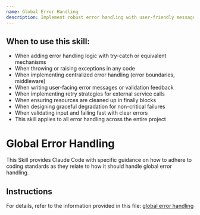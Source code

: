 ```yaml
---
name: Global Error Handling
description: Implement robust error handling with user-friendly messages, specific exception types, centralized error boundaries, and graceful degradation. Use this skill when adding try-catch blocks, throwing exceptions, or handling errors. When implementing error boundaries, retry logic, or fallback behaviors. When validating input and failing fast with clear error messages. When working with error handling middleware, exception classes, or error logging. This skill applies to all code that deals with errors, failures, or exceptional conditions across the entire project.
---
```


## When to use this skill:

- When adding error handling logic with try-catch or equivalent mechanisms
- When throwing or raising exceptions in any code
- When implementing centralized error handling (error boundaries, middleware)
- When writing user-facing error messages or validation feedback
- When implementing retry strategies for external service calls
- When ensuring resources are cleaned up in finally blocks
- When designing graceful degradation for non-critical failures
- When validating input and failing fast with clear errors
- This skill applies to all error handling across the entire project

# Global Error Handling

This Skill provides Claude Code with specific guidance on how to adhere to coding standards as they relate to how it should handle global error handling.

## Instructions

For details, refer to the information provided in this file:
[global error handling](../../../agent-os/standards/global/error-handling.md)
